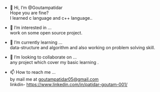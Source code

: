 - 👋 Hi, I’m @Goutampatidar<br>
      Hope you are fine?<br>
      I learned c language and c++ language..
      
- 👀 I’m interested in ... <br>
      work on some open source project.
      
- 🌱 I’m currently learning ... <br>
     data-structure and algorithm and also working on problem solving skill.
     
- 💞️ I’m looking to collaborate on ...<br>
      any project which cover my basic learning .
      
- 📫 How to reach me ...<br>
      by mail me at goutampatidar05@gmail.com<br>
      linkdin- https://www.linkedin.com/in/patidar-goutam-001/

<!---
Goutampatidar/Goutampatidar is a ✨ special ✨ repository because its `README.md` (this file) appears on your GitHub profile.
You can click the Preview link to take a look at your changes.
--->
